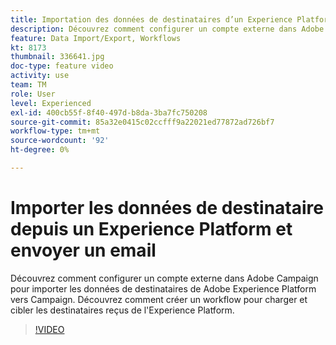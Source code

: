 ```yaml
---
title: Importation des données de destinataires d’un Experience Platform vers Campaign
description: Découvrez comment configurer un compte externe dans Adobe Campaign pour importer les données de destinataires de Adobe Experience Platform vers Campaign. Découvrez comment créer un workflow pour charger et cibler les destinataires reçus de l'Experience Platform.
feature: Data Import/Export, Workflows
kt: 8173
thumbnail: 336641.jpg
doc-type: feature video
activity: use
team: TM
role: User
level: Experienced
exl-id: 400cb55f-8f40-497d-b8da-3ba7fc750208
source-git-commit: 85a32e0415c02ccfff9a22021ed77872ad726bf7
workflow-type: tm+mt
source-wordcount: '92'
ht-degree: 0%

---
```


# Importer les données de destinataire depuis un Experience Platform et envoyer un email

Découvrez comment configurer un compte externe dans Adobe Campaign pour importer les données de destinataires de Adobe Experience Platform vers Campaign. Découvrez comment créer un workflow pour charger et cibler les destinataires reçus de l&#39;Experience Platform.

>[!VIDEO](https://video.tv.adobe.com/v/336641?quality=12)
